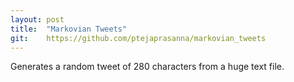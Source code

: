 ```yaml
---
layout: post
title:  "Markovian Tweets"
git:    https://github.com/ptejaprasanna/markovian_tweets
---
```


Generates a random tweet of 280 characters from a huge text file.

